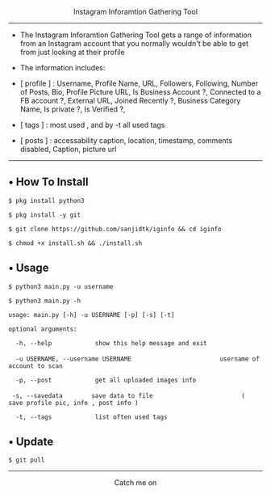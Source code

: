 <p align="center">
   Instagram Inforamtion Gathering Tool
</p>

---

* The Instagram Inforamtion Gathering Tool gets a range of information from an Instagram account that you normally wouldn't be able to    get from just looking at their profile

* The information includes:

* [ profile ] : Username, Profile Name, URL, Followers, Following, Number of Posts, Bio, Profile Picture URL, Is Business Account ?, Connected to a FB account ?, External URL, Joined Recently ?, Business Category Name, Is private ?, Is Verified ?,

* [ tags ] : most used , and by -t all used tags

* [ posts ] : accessability caption, location, timestamp, comments disabled, Caption, picture url

---

## • How To Install

`$ pkg install python3`

`$ pkg install -y git`

`$ git clone https://github.com/sanjidtk/iginfo && cd iginfo`

`$ chmod +x install.sh && ./install.sh`

## • Usage

`$ python3 main.py -u username`

`$ python3 main.py -h`

`usage: main.py [-h] -u USERNAME [-p] [-s] [-t]`

`optional arguments:`

`  -h, --help            show this help message and exit`

`  -u USERNAME, --username USERNAME`
`                        username of account to scan`

`  -p, --post            get all uploaded images info`

`  -s, --savedata        save data to file `
`                        ( save profile pic, info , post info )`

`  -t, --tags            list often used tags`

## • Update

`$ git pull`

---

<p align="center">
  Catch me on
</p>
  <p align="center" Instagram  https://instagram.com/mohsanjid>
   
  </p> 
  <p align="center" YouTube  https://youtube.com/c/PhotoLooz>
   
  </p>


